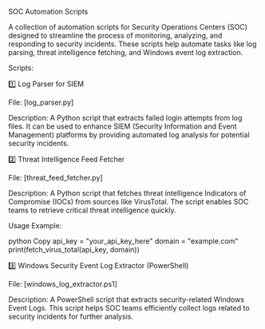 SOC Automation Scripts

A collection of automation scripts for Security Operations Centers (SOC) designed to streamline the process of monitoring, analyzing, and responding to security incidents. These scripts help automate tasks like log parsing, threat intelligence fetching, and Windows event log extraction.

Scripts:

1️⃣ Log Parser for SIEM

File: [log_parser.py]

Description: A Python script that extracts failed login attempts from log files. It can be used to enhance SIEM (Security Information and Event Management) platforms by providing automated log analysis for potential security incidents.

2️⃣ Threat Intelligence Feed Fetcher

File: [threat_feed_fetcher.py]

Description: A Python script that fetches threat intelligence Indicators of Compromise (IOCs) from sources like VirusTotal. The script enables SOC teams to retrieve critical threat intelligence quickly.

Usage Example:

python
Copy
api_key = "your_api_key_here"
domain = "example.com"
print(fetch_virus_total(api_key, domain))

3️⃣ Windows Security Event Log Extractor (PowerShell)

File: [windows_log_extractor.ps1]

Description: A PowerShell script that extracts security-related Windows Event Logs. This script helps SOC teams efficiently collect logs related to security incidents for further analysis.
